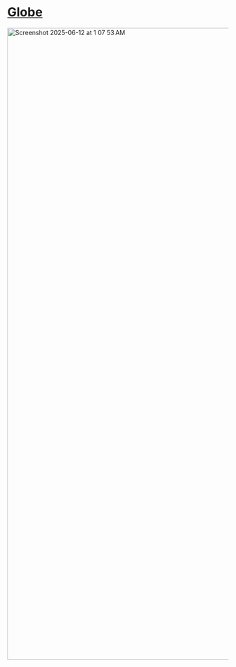 # <a href="https://globe.jessejesse.com">Globe</a>


<img width="1440" alt="Screenshot 2025-06-12 at 1 07 53 AM" src="https://github.com/user-attachments/assets/2f7ebc19-8970-4eea-8e76-f530c05fd356" />
